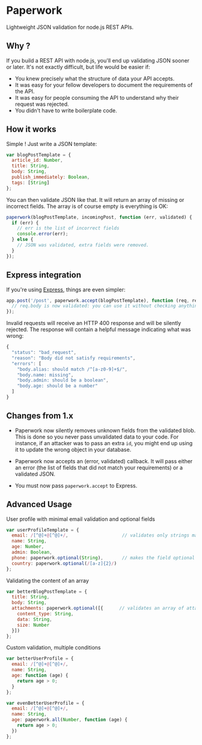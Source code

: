 Paperwork
=========

Lightweight JSON validation for node.js REST APIs.

Why ?
-----

If you build a REST API with node.js, you'll end up validating JSON sooner or later. It's not exactly difficult, but life would be easier if:

- You knew precisely what the structure of data your API accepts.
- It was easy for your fellow developers to document the requirements of the API.
- It was easy for people consuming the API to understand why their request was rejected.
- You didn't have to write boilerplate code.

How it works
------------

Simple ! Just write a JSON template:

```javascript
var blogPostTemplate = {
  article_id: Number,
  title: String,
  body: String,
  publish_immediately: Boolean,
  tags: [String]
};
```

You can then validate JSON like that. It will return an array of missing or incorrect fields. The array is of course empty is everything is OK:

```javascript
paperwork(blogPostTemplate, incomingPost, function (err, validated) {
  if (err) {
    // err is the list of incorrect fields
    console.error(err);
  } else {
    // JSON was validated, extra fields were removed.
  }
});
```

Express integration
-------------------

If you're using [Express](http://expressjs.com), things are even simpler:

```javascript
app.post('/post', paperwork.accept(blogPostTemplate), function (req, res) {
  // req.body is now validated: you can use it without checking anything
});
```

Invalid requests will receive an HTTP 400 response and will be silently rejected. The response will contain a helpful message indicating what was wrong:

```javascript
{
  "status": "bad_request",
  "reason": "Body did not satisfy requirements",
  "errors": [
    "body.alias: should match /^[a-z0-9]+$/",
    "body.name: missing",
    "body.admin: should be a boolean",
    "body.age: should be a number"
  ]
}
```

Changes from 1.x
----------------

- Paperwork now silently removes unknown fields from the validated blob. This is done so you never pass unvalidated data to your code. For instance, if an attacker was to pass an extra `id`, you might end up using it to update the wrong object in your database.

- Paperwork now accepts an (error, validated) callback. It will pass either an error (the list of fields that did not match your requirements) or a validated JSON.

- You must now pass `paperwork.accept` to Express.


Advanced Usage
--------------

User profile with minimal email validation and optional fields

```javascript
var userProfileTemplate = {
  email: /[^@]+@[^@]+/,                    // validates only strings matching this regex
  name: String,
  age: Number,
  admin: Boolean,
  phone: paperwork.optional(String),       // makes the field optional
  country: paperwork.optional(/[a-z]{2}/)
};
```

Validating the content of an array

```javascript
var betterBlogPostTemplate = {
  title: String,
  body: String,
  attachments: paperwork.optional([{      // validates an array of attachments
    content_type: String,
    data: String,
    size: Number
  }])
};
```

Custom validation, multiple conditions

```javascript
var betterUserProfile = {
  email: /[^@]+@[^@]+/,
  name: String,
  age: function (age) {
    return age > 0;
  }
};

var evenBetterUserProfile = {
  email: /[^@]+@[^@]+/,
  name: String,
  age: paperwork.all(Number, function (age) {
    return age > 0;
  })
};
```